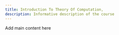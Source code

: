 ```yaml
---
title: Introduction To Theory Of Computation,
description: Informative description of the course
---
```


Add main content here